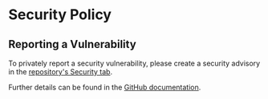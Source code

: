 # Security Policy

## Reporting a Vulnerability

To privately report a security vulnerability, please create a security advisory in the [repository's Security tab](https://github.com/martincostello/polly-rate-limiting/security/advisories).

Further details can be found in the [GitHub documentation](https://docs.github.com/code-security/security-advisories/guidance-on-reporting-and-writing/privately-reporting-a-security-vulnerability).
